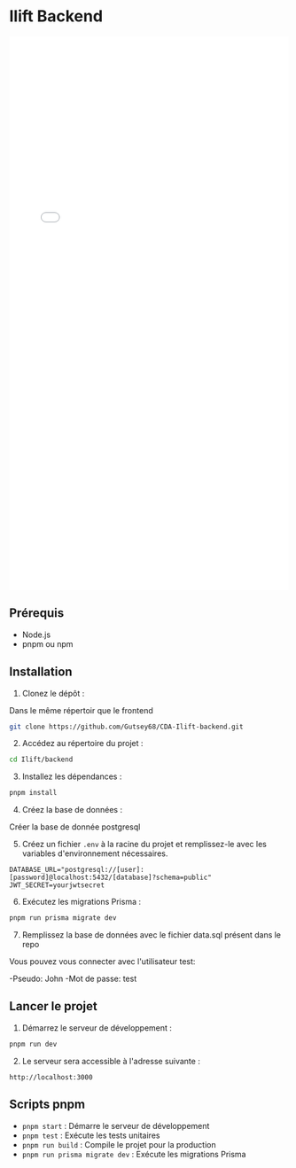 # Ilift Backend

<embed src="./seyzeriat_gauthier_mcd_mld_api.pdf" type="application/pdf" width="100%" height="1000px" />

## Prérequis

- Node.js
- pnpm ou npm

## Installation

1. Clonez le dépôt :

Dans le même répertoir que le frontend

```bash
git clone https://github.com/Gutsey68/CDA-Ilift-backend.git
```

2. Accédez au répertoire du projet :

```bash
cd Ilift/backend
```

3. Installez les dépendances :

```bash
pnpm install
```

4. Créez la base de données :

Créer la base de donnée postgresql

5. Créez un fichier `.env` à la racine du projet et remplissez-le avec les variables d'environnement nécessaires.

```env
DATABASE_URL="postgresql://[user]:[password]@localhost:5432/[database]?schema=public"
JWT_SECRET=yourjwtsecret
```

6. Exécutez les migrations Prisma :

```bash
pnpm run prisma migrate dev
```

7. Remplissez la base de données avec le fichier data.sql présent dans le repo

Vous pouvez vous connecter avec l'utilisateur test:

-Pseudo: John
-Mot de passe: test

## Lancer le projet

1. Démarrez le serveur de développement :

```bash
pnpm run dev
```

2. Le serveur sera accessible à l'adresse suivante :

```
http://localhost:3000
```

## Scripts pnpm

- `pnpm start` : Démarre le serveur de développement
- `pnpm test` : Exécute les tests unitaires
- `pnpm run build` : Compile le projet pour la production
- `pnpm run prisma migrate dev` : Exécute les migrations Prisma
